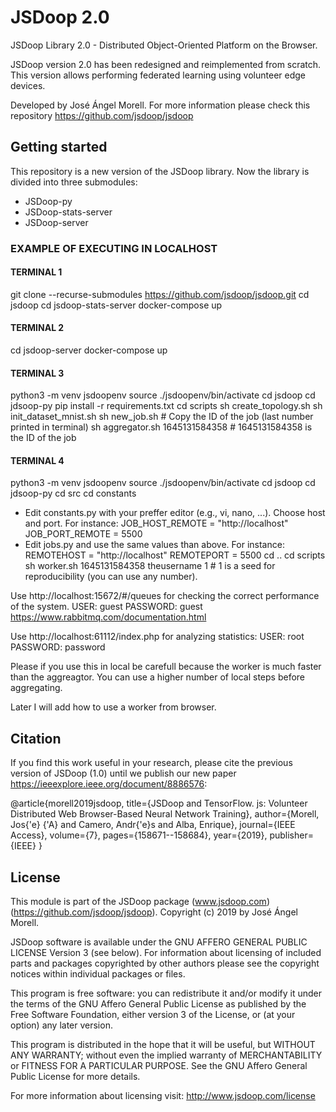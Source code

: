 # JSDoop 2.0
JSDoop Library 2.0 - Distributed Object-Oriented Platform on the Browser.

JSDoop version 2.0 has been redesigned and reimplemented from scratch. This version allows performing federated learning using volunteer edge devices. 

Developed by José Ángel Morell. 
For more information please check this repository https://github.com/jsdoop/jsdoop

## Getting started
This repository is a new version of the JSDoop library. Now the library is divided into three submodules:
- JSDoop-py
- JSDoop-stats-server
- JSDoop-server

### EXAMPLE OF EXECUTING IN LOCALHOST
#### TERMINAL 1
git clone --recurse-submodules https://github.com/jsdoop/jsdoop.git
cd jsdoop
cd jsdoop-stats-server
docker-compose up

#### TERMINAL 2
cd jsdoop-server
docker-compose up

#### TERMINAL 3
python3 -m venv jsdoopenv
source ./jsdoopenv/bin/activate
cd jsdoop
cd jdsoop-py
pip install -r requirements.txt 
cd scripts
sh create_topology.sh
sh init_dataset_mnist.sh
sh new_job.sh # Copy the ID of the job (last number printed in terminal)
sh aggregator.sh 1645131584358 # 1645131584358 is the ID of the job

#### TERMINAL 4
python3 -m venv jsdoopenv
source ./jsdoopenv/bin/activate
cd jsdoop
cd jdsoop-py
cd src
cd constants

- Edit constants.py with your preffer editor (e.g., vi, nano, ...). Choose host and port. For instance: JOB_HOST_REMOTE = "http://localhost" JOB_PORT_REMOTE = 5500
- Edit jobs.py and use the same values than above. For instance: REMOTEHOST = "http://localhost" REMOTEPORT = 5500 
cd ..
cd scripts
sh worker.sh 1645131584358 theusername 1 # 1 is a seed for reproducibility (you can use any number).


Use http://localhost:15672/#/queues for checking the correct performance of the system.
USER: guest
PASSWORD: guest
https://www.rabbitmq.com/documentation.html

Use http://localhost:61112/index.php for analyzing statistics:
USER: root
PASSWORD: password

Please if you use this in local be carefull because the worker is much faster than the aggreagtor. You can use a higher number of local steps before aggregating.



Later I will add how to use a worker from browser.

## Citation
If you find this work useful in your research, please cite the previous version of JSDoop (1.0) until we publish our new paper  https://ieeexplore.ieee.org/document/8886576:

  @article{morell2019jsdoop,
    title={JSDoop and TensorFlow. js: Volunteer Distributed Web Browser-Based Neural Network Training},
    author={Morell, Jos{\'e} {\'A} and Camero, Andr{\'e}s and Alba, Enrique},
    journal={IEEE Access},
    volume={7},
    pages={158671--158684},
    year={2019},
    publisher={IEEE}
  }

## License
This module is part of the JSDoop package (www.jsdoop.com) (https://github.com/jsdoop/jsdoop).
Copyright (c) 2019 by José Ángel Morell.

JSDoop software is available under the GNU AFFERO GENERAL 
PUBLIC LICENSE Version 3 (see below). For information about 
licensing of included parts and packages copyrighted by other authors 
please see the copyright notices within individual packages or files.

This program is free software: you can redistribute it and/or modify
it under the terms of the GNU Affero General Public License as
published by the Free Software Foundation, either version 3 of the
License, or (at your option) any later version.

This program is distributed in the hope that it will be useful,
but WITHOUT ANY WARRANTY; without even the implied warranty of
MERCHANTABILITY or FITNESS FOR A PARTICULAR PURPOSE.  See the
GNU Affero General Public License for more details.

For more information about licensing visit:
http://www.jsdoop.com/license
